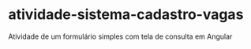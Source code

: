 # atividade-sistema-cadastro-vagas
Atividade de um formulário simples com tela de consulta em Angular
